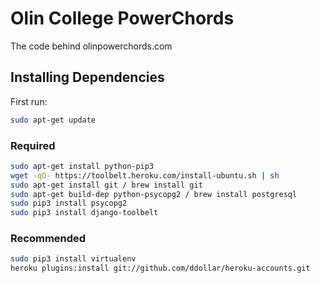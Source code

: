 Olin College PowerChords
=======

The code behind olinpowerchords.com

## Installing Dependencies

First run:
```bash
sudo apt-get update
```

### Required
```bash
sudo apt-get install python-pip3
wget -qO- https://toolbelt.heroku.com/install-ubuntu.sh | sh
sudo apt-get install git / brew install git
sudo apt-get build-dep python-psycopg2 / brew install postgresql
sudo pip3 install psycopg2
sudo pip3 install django-toolbelt
```

### Recommended
```bash
sudo pip3 install virtualenv
heroku plugins:install git://github.com/ddollar/heroku-accounts.git
```
